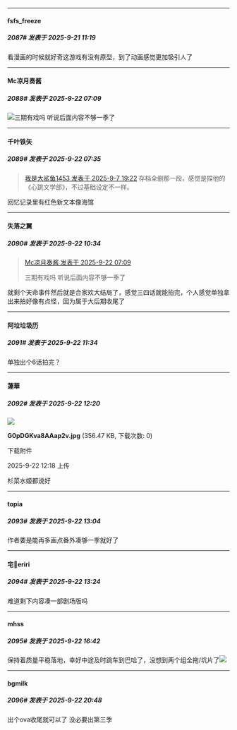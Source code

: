 ﻿
*****

####  fsfs_freeze  
##### 2087#       发表于 2025-9-21 11:19

看漫画的时候就好奇这游戏有没有原型，到了动画感觉更加吸引人了

*****

####  Mc凉月奏酱  
##### 2088#       发表于 2025-9-22 07:09

<img src="https://static.stage1st.com/image/smiley/face2017/037.png" referrerpolicy="no-referrer">三期有戏吗 听说后面内容不够一季了


*****

####  千叶铁矢  
##### 2089#       发表于 2025-9-22 07:35

<blockquote><a href="httphttps://stage1st.com/2b/forum.php?mod=redirect&amp;goto=findpost&amp;pid=68385404&amp;ptid=1998862" target="_blank">我是大鲨鱼1453 发表于 2025-9-7 19:22</a>
存档全删那一段，感觉是捏他的《心跳文学部》，不过基础设定不一样。</blockquote>
回忆记录里有红色新文本像海馆

*****

####  失落之翼  
##### 2090#       发表于 2025-9-22 10:34

<blockquote><a href="httphttps://stage1st.com/2b/forum.php?mod=redirect&amp;goto=findpost&amp;pid=68468121&amp;ptid=1998862" target="_blank">Mc凉月奏酱 发表于 2025-9-22 07:09</a>

三期有戏吗 听说后面内容不够一季了</blockquote>
就剩个天命事件然后就是合家欢大结局了，感觉三四话就能拍完，个人感觉单独拿出来拍好像有点怪，因为属于大后期收尾了


*****

####  阿垃垃圾历  
##### 2091#       发表于 2025-9-22 11:34

单独出个6话拍完？

*****

####  蓮華  
##### 2092#       发表于 2025-9-22 12:20

<img src="https://img.stage1st.com/forum/202509/22/121834yhx21j1tlx1h1oqt.jpg" referrerpolicy="no-referrer">

<strong>G0pDGKva8AAap2v.jpg</strong> (356.47 KB, 下载次数: 0)

下载附件

2025-9-22 12:18 上传

杉菜水姬都说好


*****

####  topia  
##### 2093#       发表于 2025-9-22 13:04

作者要是能再多画点番外凑够一季就好了

*****

####  宅🍐eriri  
##### 2094#       发表于 2025-9-22 13:24

难道剩下内容凑一部剧场版吗


*****

####  mhss  
##### 2095#       发表于 2025-9-22 16:42

保持着质量平稳落地，幸好中途及时跳车到巴哈了，没想到两个组全拖/坑片了<img src="https://static.stage1st.com/image/smiley/face2017/001.png" referrerpolicy="no-referrer">

*****

####  bgmilk  
##### 2096#       发表于 2025-9-22 20:48

出个ova收尾就可以了 没必要出第三季

